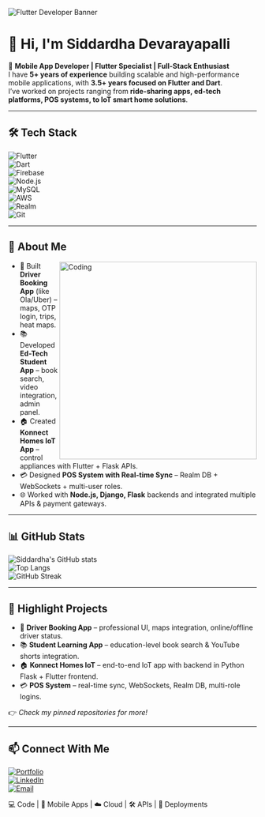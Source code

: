 <!-- Banner (replace link with your own banner image) -->
![Flutter Developer Banner](https://raw.githubusercontent.com/SiddardhaD/SiddardhaD/main/assets/banner.png)

# 👋 Hi, I'm Siddardha Devarayapalli  

🚀 **Mobile App Developer | Flutter Specialist | Full-Stack Enthusiast**  
I have **5+ years of experience** building scalable and high-performance mobile applications, with **3.5+ years focused on Flutter and Dart**.  
I’ve worked on projects ranging from **ride-sharing apps, ed-tech platforms, POS systems, to IoT smart home solutions**.  

---

## 🛠️ Tech Stack  

![Flutter](https://img.shields.io/badge/Flutter-02569B?style=for-the-badge&logo=flutter&logoColor=white)  
![Dart](https://img.shields.io/badge/Dart-0175C2?style=for-the-badge&logo=dart&logoColor=white)  
![Firebase](https://img.shields.io/badge/Firebase-FFCA28?style=for-the-badge&logo=firebase&logoColor=black)  
![Node.js](https://img.shields.io/badge/Node.js-339933?style=for-the-badge&logo=node.js&logoColor=white)  
![MySQL](https://img.shields.io/badge/MySQL-4479A1?style=for-the-badge&logo=mysql&logoColor=white)  
![AWS](https://img.shields.io/badge/AWS-232F3E?style=for-the-badge&logo=amazonaws&logoColor=white)  
![Realm](https://img.shields.io/badge/Realm-39477F?style=for-the-badge&logo=realm&logoColor=white)  
![Git](https://img.shields.io/badge/Git-F05032?style=for-the-badge&logo=git&logoColor=white)  

---

## 🤖 About Me  

<img align="right" alt="Coding" width="400" src="https://raw.githubusercontent.com/abhisheknaiidu/abhisheknaiidu/master/code.gif" />

- 🚖 Built **Driver Booking App** (like Ola/Uber) – maps, OTP login, trips, heat maps.  
- 📚 Developed **Ed-Tech Student App** – book search, video integration, admin panel.  
- 🏠 Created **Konnect Homes IoT App** – control appliances with Flutter + Flask APIs.  
- 💳 Designed **POS System with Real-time Sync** – Realm DB + WebSockets + multi-user roles.  
- 🌐 Worked with **Node.js, Django, Flask** backends and integrated multiple APIs & payment gateways.  

---

## 📊 GitHub Stats  

![Siddardha's GitHub stats](https://github-readme-stats.vercel.app/api?username=SiddardhaD&show_icons=true&theme=tokyonight)  
![Top Langs](https://github-readme-stats.vercel.app/api/top-langs/?username=SiddardhaD&layout=compact&theme=tokyonight)  
![GitHub Streak](https://github-readme-streak-stats.herokuapp.com/?user=SiddardhaD&theme=tokyonight)  

---

## 🌟 Highlight Projects  

- 🚖 **Driver Booking App** – professional UI, maps integration, online/offline driver status.  
- 📚 **Student Learning App** – education-level book search & YouTube shorts integration.  
- 🏠 **Konnect Homes IoT** – end-to-end IoT app with backend in Python Flask + Flutter frontend.  
- 💳 **POS System** – real-time sync, WebSockets, Realm DB, multi-role logins.  

👉 *Check my pinned repositories for more!*  

---

## 📫 Connect With Me  

[![Portfolio](https://img.shields.io/badge/Portfolio-000?style=for-the-badge&logo=vercel&logoColor=white)](https://aritaa.in)  
[![LinkedIn](https://img.shields.io/badge/LinkedIn-0A66C2?style=for-the-badge&logo=linkedin&logoColor=white)](https://www.linkedin.com/in/siddardhadevarayapalli)  
[![Email](https://img.shields.io/badge/Email-D14836?style=for-the-badge&logo=gmail&logoColor=white)](mailto:yourmail@example.com)  

💻 Code | 📱 Mobile Apps | ☁️ Cloud | 🛠️ APIs | 🚀 Deployments  
